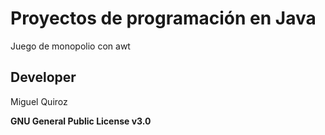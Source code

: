 # Proyectos de programación en Java

Juego de monopolio con awt
## Developer
Miguel Quiroz

**GNU General Public License v3.0**